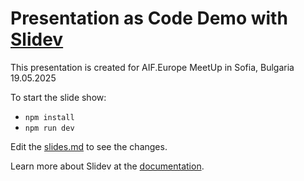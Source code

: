 # Presentation as Code Demo  with [Slidev](https://github.com/slidevjs/slidev)
This presentation is created for AIF.Europe MeetUp in Sofia, Bulgaria 19.05.2025

To start the slide show:
- `npm install`
- `npm run dev`

Edit the [slides.md](./slides.md) to see the changes.

Learn more about Slidev at the [documentation](https://sli.dev/).
